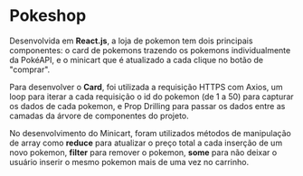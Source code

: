 # Pokeshop
<p>Desenvolvida em <strong>React.js</strong>, a loja de pokemon tem dois principais componentes: o card de pokemons trazendo os pokemons individualmente da PokéAPI, e o minicart que é atualizado a cada clique no botão de "comprar".</p>
<p>Para desenvolver o <strong>Card</strong>, foi utilizada a requisição HTTPS com Axios, um loop para iterar a cada requisição o id do pokemon (de 1 a 50) para capturar os dados de cada pokemon, e Prop Drilling para passar os dados entre as camadas da árvore de componentes do projeto.</p>
<p>No desenvolvimento do Minicart, foram utilizados métodos de manipulação de array como <strong>reduce</strong> para atualizar o preço total a cada inserção de um novo pokemon, <strong>filter</strong> para remover o pokemon, <strong>some</strong> para não deixar o usuário inserir o mesmo pokemon mais de uma vez no carrinho.</p>
